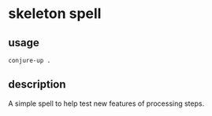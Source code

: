 # skeleton spell

## usage

```
conjure-up .
```

## description

A simple spell to help test new features of processing steps.
